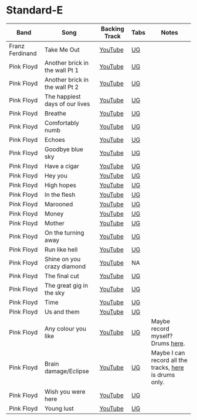 # Standard-E

| Band | Song | Backing Track | Tabs | Notes
| --- | --- | --- | --- | --- |
| Franz Ferdinand | Take Me Out | [YouTube](https://www.youtube.com/watch?v=0XjAZtWVxGs) | [UG](https://tabs.ultimate-guitar.com/tab/franz-ferdinand/take-me-out-official-1911499)
| Pink Floyd | Another brick in the wall Pt 1 | [YouTube]() | [UG](https://tabs.ultimate-guitar.com/tab/pink-floyd/another-brick-in-the-wall-part-1-official-2257241)
| Pink Floyd | Another brick in the wall Pt 2 | [YouTube]() | [UG](https://tabs.ultimate-guitar.com/tab/pink-floyd/another-brick-in-the-wall-part-2-official-1963511)
| Pink Floyd | The happiest days of our lives | [YouTube]() | [UG](https://tabs.ultimate-guitar.com/tab/pink-floyd/the-happiest-days-of-our-lives-official-2110951)
| Pink Floyd | Breathe | [YouTube]() | [UG](https://tabs.ultimate-guitar.com/tab/pink-floyd/breathe-official-2157761)
| Pink Floyd | Comfortably numb | [YouTube](https://www.youtube.com/watch?v=wec4h8koJ1Q) | [UG](https://tabs.ultimate-guitar.com/tab/pink-floyd/comfortably-numb-official-1939571)
| Pink Floyd | Echoes | [YouTube]() | [UG](https://tabs.ultimate-guitar.com/tab/pink-floyd/echoes-guitar-pro-1079875)
| Pink Floyd | Goodbye blue sky | [YouTube]() | [UG](https://tabs.ultimate-guitar.com/tab/pink-floyd/goodbye-blue-sky-official-2115369)
| Pink Floyd | Have a cigar | [YouTube]() | [UG](https://tabs.ultimate-guitar.com/tab/pink-floyd/have-a-cigar-official-2076711)
| Pink Floyd | Hey you | [YouTube]() | [UG](https://tabs.ultimate-guitar.com/tab/pink-floyd/hey-you-official-2075819)
| Pink Floyd | High hopes | [YouTube]() | [UG](https://tabs.ultimate-guitar.com/tab/kodaline/high-hopes-official-2406047)
| Pink Floyd | In the flesh | [YouTube]() | [UG](https://tabs.ultimate-guitar.com/tab/pink-floyd/in-the-flesh-official-2114083)
| Pink Floyd | Marooned | [YouTube](https://www.youtube.com/watch?v=-Rzi0Bkj7J8) | [UG](https://tabs.ultimate-guitar.com/tab/pink-floyd/marooned-official-2856947)
| Pink Floyd | Money | [YouTube](https://www.youtube.com/watch?v=cpbbuaIA3Ds) | [UG](https://tabs.ultimate-guitar.com/tab/pink-floyd/money-official-2449673)
| Pink Floyd | Mother | [YouTube](https://www.youtube.com/watch?v=2oUqgfroTa8) | [UG](https://tabs.ultimate-guitar.com/tab/pink-floyd/mother-official-2068765)
| Pink Floyd | On the turning away | [YouTube](https://www.youtube.com/watch?v=y8wxvX6qM20) | [UG](https://tabs.ultimate-guitar.com/tab/pink-floyd/on-the-turning-away-official-2814824)
| Pink Floyd | Run like hell | [YouTube](https://www.youtube.com/watch?v=5yW7s0IUwv4) | [UG](https://tabs.ultimate-guitar.com/tab/pink-floyd/run-like-hell-official-2114813)
| Pink Floyd | Shine on you crazy diamond | [YouTube](https://www.youtube.com/watch?v=KpY2fC04Z70) | NA
| Pink Floyd | The final cut | [YouTube](https://www.youtube.com/watch?v=gFDlTx33LCM) | [UG](https://tabs.ultimate-guitar.com/tab/pink-floyd/the-final-cut-guitar-pro-1940163)
| Pink Floyd | The great gig in the sky | [YouTube](https://www.youtube.com/watch?v=T13se_2A7c8) | [UG](https://tabs.ultimate-guitar.com/tab/pink-floyd/the-great-gig-in-the-sky-official-2547183)
| Pink Floyd | Time | [YouTube](https://www.youtube.com/watch?v=JwYX52BP2Sk) | [UG](https://tabs.ultimate-guitar.com/tab/pink-floyd/time-official-2154979)
| Pink Floyd | Us and them | [YouTube](https://www.youtube.com/watch?v=nDbeqj-1XOo) | [UG](https://tabs.ultimate-guitar.com/tab/pink-floyd/us-and-them-official-2209923)
| Pink Floyd | Any colour you like | [YouTube](https://www.youtube.com/watch?v=bK7HJvmgFnM) | [UG](https://tabs.ultimate-guitar.com/tab/pink-floyd/any-colour-you-like-official-3171350) | Maybe record myself? Drums [here](https://www.youtube.com/watch?v=RtpSydgLDwk).
| Pink Floyd | Brain damage/Eclipse | [YouTube](https://www.youtube.com/watch?v=mRH-URpgZrM) | [UG](https://tabs.ultimate-guitar.com/tab/pink-floyd/brain-damage-official-2157747) | Maybe I can record all the tracks, [here](https://www.youtube.com/watch?v=y7dGe6isK1s) is drums only.
| Pink Floyd | Wish you were here | [YouTube](https://www.youtube.com/watch?v=IXdNnw99-Ic) | [UG](https://tabs.ultimate-guitar.com/tab/pink-floyd/wish-you-were-here-official-2412207)
| Pink Floyd | Young lust | [YouTube](https://www.youtube.com/watch?v=YiVPC8QHsQM) | [UG](https://tabs.ultimate-guitar.com/tab/pink-floyd/young-lust-official-2303299)
